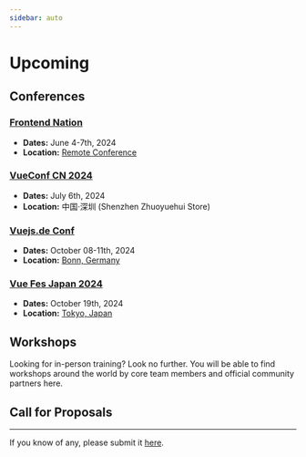```yaml
---
sidebar: auto
---
```


# Upcoming

## Conferences

### [Frontend Nation](https://frontendnation.com/)

- **Dates:** June 4-7th, 2024
- **Location:** [Remote Conference](https://frontendnation.com/)

### [VueConf CN 2024](https://vueconf.cn/)

- **Dates:** July 6th, 2024
- **Location:** 中国·深圳 (Shenzhen Zhuoyuehui Store)

### [Vuejs.de Conf](https://conf.vuejs.de/)

- **Dates:** October 08-11th, 2024
- **Location:** [Bonn, Germany](https://conf.vuejs.de/)

### [Vue Fes Japan 2024](https://vuefes.jp/2024/)

- **Dates:** October 19th, 2024
- **Location:** [Tokyo, Japan](https://vuefes.jp/2024/)

## Workshops

Looking for in-person training? Look no further. You will be able to find workshops around the world by core team members and official community partners here.

<EventsTimeline type="workshop" />

## Call for Proposals

---

If you know of any, please submit it [here](https://github.com/vuejs/events/issues/new?assignees=&labels=&template=cfp-submission.md&title=%5BCFP%5D).
